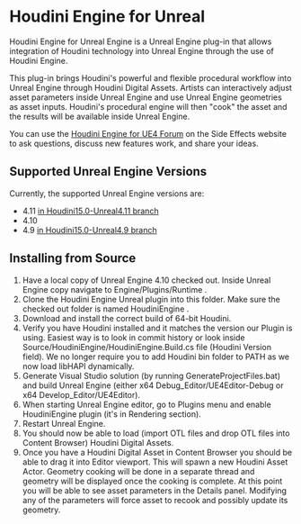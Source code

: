 # Houdini Engine for Unreal
Houdini Engine for Unreal Engine is a Unreal Engine plug-in that allows integration of Houdini technology into Unreal Engine through the use of Houdini Engine.

This plug-in brings Houdini's powerful and flexible procedural workflow into Unreal Engine through Houdini Digital Assets. Artists can interactively adjust asset parameters inside Unreal Engine and use Unreal Engine geometries as asset inputs. Houdini's procedural engine will then "cook" the asset and the results will be available inside Unreal Engine.

You can use the [Houdini Engine for UE4 Forum](https://www.sidefx.com/index.php?option=com_forum&Itemid=172&page=viewforum&f=58) on the Side Effects website to ask questions, discuss new features work, and share your ideas.

## Supported Unreal Engine Versions
Currently, the supported Unreal Engine versions are:

* 4.11 [in Houdini15.0-Unreal4.11 branch](https://github.com/sideeffects/HoudiniEngineForUnreal/tree/Houdini15.0-Unreal4.11)
* 4.10
* 4.9 [in Houdini15.0-Unreal4.9 branch](https://github.com/sideeffects/HoudiniEngineForUnreal/tree/Houdini15.0-Unreal4.9)

## Installing from Source
01. Have a local copy of Unreal Engine 4.10 checked out. Inside Unreal Engine copy navigate to Engine/Plugins/Runtime .
02. Clone the Houdini Engine Unreal plugin into this folder. Make sure the checked out folder is named HoudiniEngine .
03. Download and install the correct build of 64-bit Houdini.
04. Verify you have Houdini installed and it matches the version our Plugin is using. Easiest way is to look in commit history or look inside Source/HoudiniEngine/HoudiniEngine.Build.cs file (Houdini Version field). We no longer require you to add Houdini bin folder to PATH as we now load libHAPI dynamically.
05. Generate Visual Studio solution (by running GenerateProjectFiles.bat) and build Unreal Engine (either x64 Debug_Editor/UE4Editor-Debug or x64 Develop_Editor/UE4Editor).
06. When starting Unreal Engine editor, go to Plugins menu and enable HoudiniEngine plugin (it's in Rendering section).
07. Restart Unreal Engine.
08. You should now be able to load (import OTL files and drop OTL files into Content Browser) Houdini Digital Assets.
09. Once you have a Houdini Digital Asset in Content Browser you should be able to drag it into Editor viewport. This will spawn a new Houdini Asset Actor. Geometry cooking will be done in a separate thread and geometry will be displayed once the cooking is complete. At this point you will be able to see asset parameters in the Details panel. Modifying any of the parameters will force asset to recook and possibly update its geometry.
